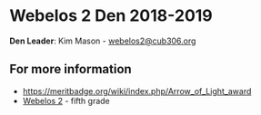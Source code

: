 # Webelos 2 Den 2018-2019 #

**Den Leader**: Kim Mason - [webelos2@cub306.org](mailto:webelos2@cub306.org)

## For more information ##

* https://meritbadge.org/wiki/index.php/Arrow_of_Light_award
* [Webelos 2](https://cubscouts.org/library/welcome-to-arrow-of-light-cub-scouting/) - fifth grade

